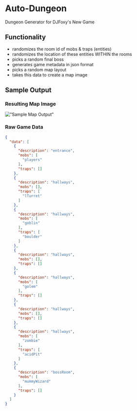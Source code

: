 # Auto-Dungeon

Dungeon Generator for DJFoxy's New Game

## Functionality

- randomizes the room id of mobs & traps (entities)
- randomizes the location of these entities WITHIN the rooms
- picks a random final boss
- generates game metadata in json format
- picks a random map layout
- takes this data to create a map image

## Sample Output

### Resulting Map Image

!["Sample Map Output"](https://github.com/ctnava/autodungeon/blob/main/blob/map.png)

### Raw Game Data

```json
{
  "data": [
    {
      "description": "entrance",
      "mobs": [
        "players"
      ],
      "traps": []
    },
    {
      "description": "hallways",
      "mobs": [],
      "traps": [
        "lTurret"
      ]
    },
    {
      "description": "hallways",
      "mobs": [
        "goblin"
      ],
      "traps": [
        "boulder"
      ]
    },
    {
      "description": "hallways",
      "mobs": [],
      "traps": []
    },
    {
      "description": "hallways",
      "mobs": [
        "golem"
      ],
      "traps": []
    },
    {
      "description": "hallways",
      "mobs": [],
      "traps": []
    },
    {
      "description": "hallways",
      "mobs": [
        "zombie"
      ],
      "traps": [
        "acidPit"
      ]
    },
    {
      "description": "bossRoom",
      "mobs": [
        "mummyWizard"
      ],
      "traps": []
    }
  ]
}
```
